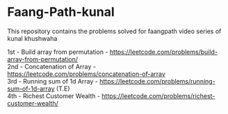 # Faang-Path-kunal
This repository contains the problems solved for faangpath video series of kunal khushwaha

1st - Build array from permutation - https://leetcode.com/problems/build-array-from-permutation/ <br />
2nd - Concatenation of Array - https://leetcode.com/problems/concatenation-of-array  <br />
3rd - Running sum of 1d Array - https://leetcode.com/problems/running-sum-of-1d-array (T.E) <br /> 
4th - Richest Customer Wealth -  https://leetcode.com/problems/richest-customer-wealth/ <br/>
